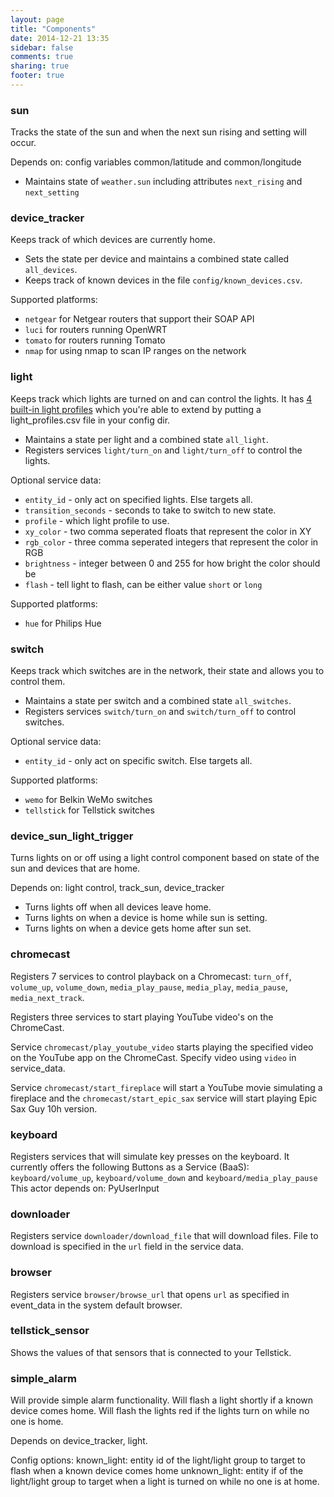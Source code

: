 ```yaml
---
layout: page
title: "Components"
date: 2014-12-21 13:35
sidebar: false
comments: true
sharing: true
footer: true
---
```


### sun
Tracks the state of the sun and when the next sun rising and setting will occur.

Depends on: config variables common/latitude and common/longitude

 * Maintains state of `weather.sun` including attributes `next_rising` and `next_setting`

### device_tracker
Keeps track of which devices are currently home.

 * Sets the state per device and maintains a combined state called `all_devices`. 
 * Keeps track of known devices in the file `config/known_devices.csv`.

Supported platforms:

 * `netgear` for Netgear routers that support their SOAP API
 * `luci` for routers running OpenWRT
 * `tomato` for routers running Tomato
 * `nmap` for using nmap to scan IP ranges on the network

### light
Keeps track which lights are turned on and can control the lights. It has [4 built-in light profiles](https://github.com/balloob/home-assistant/blob/master/homeassistant/components/light/light_profiles.csv) which you're able to extend by putting a light_profiles.csv file in your config dir.

 * Maintains a state per light and a combined state `all_light`.
 * Registers services `light/turn_on` and `light/turn_off` to control the lights.

Optional service data:

  - `entity_id` - only act on specified lights. Else targets all.
  - `transition_seconds` - seconds to take to switch to new state.
  - `profile` - which light profile to use.
  - `xy_color` - two comma seperated floats that represent the color in XY
  - `rgb_color` - three comma seperated integers that represent the color in RGB
  - `brightness` - integer between 0 and 255 for how bright the color should be
  - `flash` - tell light to flash, can be either value `short` or `long`

Supported platforms:

 * `hue` for Philips Hue

### switch
Keeps track which switches are in the network, their state and allows you to control them.

 * Maintains a state per switch and a combined state `all_switches`.
 * Registers services `switch/turn_on` and `switch/turn_off` to control switches.

Optional service data:

 - `entity_id` - only act on specific switch. Else targets all.

Supported platforms:

 * `wemo` for Belkin WeMo switches
 * `tellstick` for Tellstick switches

### device_sun_light_trigger
Turns lights on or off using a light control component based on state of the sun and devices that are home.

Depends on: light control, track_sun, device_tracker

 * Turns lights off when all devices leave home.
 * Turns lights on when a device is home while sun is setting.
 * Turns lights on when a device gets home after sun set.

### chromecast
Registers 7 services to control playback on a Chromecast: `turn_off`, `volume_up`, `volume_down`, `media_play_pause`, `media_play`, `media_pause`, `media_next_track`.

Registers three services to start playing YouTube video's on the ChromeCast.

Service `chromecast/play_youtube_video` starts playing the specified video on the YouTube app on the ChromeCast. Specify video using `video` in service_data.

Service `chromecast/start_fireplace` will start a YouTube movie simulating a fireplace and the `chromecast/start_epic_sax` service will start playing Epic Sax Guy 10h version.

### keyboard
Registers services that will simulate key presses on the keyboard. It currently offers the following Buttons as a Service (BaaS): `keyboard/volume_up`, `keyboard/volume_down` and `keyboard/media_play_pause`
This actor depends on: PyUserInput

### downloader
Registers service `downloader/download_file` that will download files. File to download is specified in the `url` field in the service data.

### browser
Registers service `browser/browse_url` that opens `url` as specified in event_data in the system default browser.

### tellstick_sensor
Shows the values of that sensors that is connected to your Tellstick.

### simple_alarm
Will provide simple alarm functionality. Will flash a light shortly if a known device comes home. Will flash the lights red if the lights turn on while no one is home.

Depends on device_tracker, light.

Config options:
known_light: entity id of the light/light group to target to flash when a known device comes home
unknown_light: entity if of the light/light group to target when a light is turned on while no one is at home.
